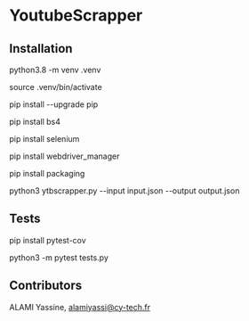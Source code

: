 # YoutubeScrapper

## Installation 
python3.8 -m venv .venv

source .venv/bin/activate

pip install --upgrade pip

pip install bs4

pip install selenium

pip install webdriver_manager

pip install packaging

python3 ytbscrapper.py --input input.json --output output.json

## Tests
pip install pytest-cov

python3 -m pytest tests.py

## Contributors
ALAMI Yassine, alamiyassi@cy-tech.fr

